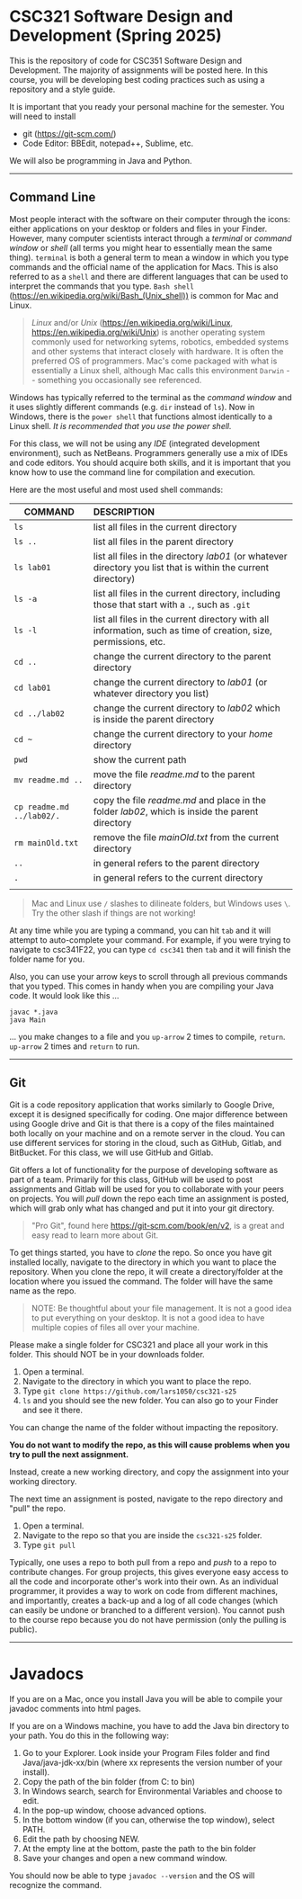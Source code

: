 # CSC321 Software Design and Development (Spring 2025)

This is the repository of code for CSC351 Software Design and Development. The majority of assignments
will be posted here. In this course, you
will be developing best coding practices such as using a repository and a style guide.

It is important that you ready your personal machine for the semester. You will need to install
- git (https://git-scm.com/)
- Code Editor: BBEdit, notepad++, Sublime, etc.

We will also be programming in Java and Python.

<hr>

## Command Line

Most people interact with the software on their computer through the icons: either applications on your desktop
or folders and files in your Finder. However, many computer scientists interact through a _terminal_ or
_command window_ or _shell_ (all terms you might hear to essentially mean the same thing). 
`terminal` is both a general term to mean a window in which you type commands and the official name of the application for Macs. This is also referred to as a `shell` and there are different languages that can be used to interpret
the commands that you type. `Bash shell` (https://en.wikipedia.org/wiki/Bash_(Unix_shell)) is common for Mac and Linux. 

> _Linux_ and/or _Unix_ (https://en.wikipedia.org/wiki/Linux, https://en.wikipedia.org/wiki/Unix) 
is another operating system commonly used for networking sytems, robotics, embedded systems 
and other systems that interact closely with hardware. It is often the preferred OS of programmers. Mac's come packaged with 
what is essentially a Linux shell, although Mac calls this environment `Darwin` -- something you occasionally see referenced.

Windows has typically referred to the terminal as the _command window_ and it uses slightly different commands (e.g. `dir` instead of `ls`). Now in Windows, 
there is the `power shell` that functions almost identically to a Linux shell. *It is recommended that you use the power shell.*

For this class, we will not be using any _IDE_ (integrated development environment), such as NetBeans. 
Programmers generally use a mix of IDEs and code editors. You should acquire both skills, and it is important that you
know how to use the command line for compilation and execution.

Here are the most useful and most used shell commands:

|    COMMAND        |     DESCRIPTION      |
| --------------|:-----------------------------------------------|
| `ls` | list all files in the current directory |
| `ls ..` | list all files in the parent directory
| `ls lab01` | list all files in the directory _lab01_ (or whatever directory you list that is within the current directory) |
| `ls -a` | list all files in the current directory, including those that start with a `.`, such as `.git`
| `ls -l` | list all files in the current directory with all information, such as time of creation, size,  permissions, etc. |
| `cd ..` | change the current directory to the parent directory |
| `cd lab01` | change the current directory to _lab01_ (or whatever directory you list) |
| `cd ../lab02` | change the current directory to _lab02_ which is inside the parent directory |
| `cd ~` | change the current directory to your _home_ directory |
| `pwd` | show the current path |
| `mv readme.md ..` | move the file _readme.md_ to the parent directory |
| `cp readme.md ../lab02/.` | copy the file _readme.md_ and place in the folder _lab02_, which is inside the parent directory |
| `rm mainOld.txt` | remove the file _mainOld.txt_ from the current directory |
| `..` | in general refers to the parent directory |
| `.` | in general refers to the current directory |
|    |   |

> Mac and Linux use `/` slashes to dilineate folders, but Windows uses `\`. Try the other slash if things are not working!

At any time while you are typing a command, you can hit `tab` and it will attempt to auto-complete your command.
For example, if you were trying to navigate to csc341F22, you can type `cd csc341` then `tab` and it will finish the
folder name for you.

Also, you can use your arrow keys to scroll through all previous commands that you typed. This comes in 
handy when you are compiling your Java code. It would look like this ...

```
javac *.java
java Main
```

... you make changes to a file and you `up-arrow` 2 times to compile, `return`. `up-arrow` 2 times and `return` to run.

<hr>

## Git

Git is a code repository application that works similarly to Google Drive, except it is designed specifically for coding.
One major difference between using Google drive and Git is that there is a copy of the files maintained both
locally on your machine and on a remote server in the cloud. You can use different services for storing in the cloud, 
such as GitHub, Gitlab, and BitBucket. For this class, we will use GitHub and Gitlab.

Git offers a lot of functionality for the purpose of developing software as part of a team. Primarily for this class, GitHub will be used to 
post assignments and Gitlab will be used for you to collaborate with your peers on projects. You will _pull_ down the repo each time an assignment is posted, which will grab only what has changed and put it into your git directory.

> "Pro Git", found here https://git-scm.com/book/en/v2, is a great and easy read to learn more about Git.

To get things started, you have to _clone_ the repo. So once you have git installed locally, navigate to the directory
in which you want to place the repository. When you clone the repo, it will create a directory/folder at the location where you issued the command. 
The folder will have the same name as the repo. 

> NOTE: Be thoughtful about your file management. It is not a good idea to put everything on your desktop. It is not
a good idea to have multiple copies of files all over your machine.

Please make a single folder for CSC321 and place all your work in this folder. This should NOT be in your downloads folder.

1. Open a terminal.
2. Navigate to the directory in which you want to place the repo.
3. Type `git clone https://github.com/lars1050/csc321-s25`
4. `ls` and you should see the new folder. You can also go to your Finder and see it there.

You can change the name of the folder without impacting the repository.

**You do not want to modify the repo, as this will cause problems when you try to pull the next assignment.**

Instead, create a new working directory, and copy the assignment into your working directory.

The next time an assignment is posted, navigate to the repo directory and "pull" the repo.

1. Open a terminal.
2. Navigate to the repo so that you are inside the `csc321-s25` folder.
3. Type `git pull`

Typically, one uses a repo to both pull from a repo and _push_ to a repo to contribute changes. For group
projects, this gives everyone easy access to all the code and incorporate other's work into their own.
As an individual programmer, it provides a way to work on code from different machines, and importantly,
creates a back-up and a log of all code changes (which can easily be undone or branched to a different version).
You cannot push to the course repo because you do not have permission (only the pulling is public).

<hr>

# Javadocs

If you are on a Mac, once you install Java you will be able to compile your javadoc comments into html pages.

If you are on a Windows machine, you have to add the Java bin directory to your path. You do this in the following way:

1. Go to your Explorer. Look inside your Program Files folder and find Java/java-jdk-xx/bin (where xx represents the version number of your install).
2. Copy the path of the bin folder (from C: to bin)
3. In Windows search, search for Environmental Variables and choose to edit.
4. In the pop-up window, choose advanced options.
5. In the bottom window (if you can, otherwise the top window), select PATH.
6. Edit the path by choosing NEW.
7. At the empty line at the bottom, paste the path to the bin folder
8. Save your changes and open a new command window.

You should now be able to type `javadoc --version` and the OS will recognize the command.





